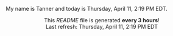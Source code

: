 My name is Tanner and today is Thursday, April 11, 2:19 PM EDT.

<p align="center">This <i>README</i> file is generated <b>every 3 hours</b>!</br>Last refresh: Thursday, April 11, 2:19 PM EDT<br /></p>
